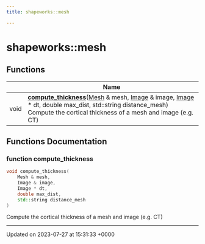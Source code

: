 ```yaml
---
title: shapeworks::mesh

---
```


# shapeworks::mesh



## Functions

|                | Name           |
| -------------- | -------------- |
| void | **[compute_thickness](../Namespaces/namespaceshapeworks_1_1mesh.md#function-compute-thickness)**([Mesh](../Classes/classshapeworks_1_1Mesh.md) & mesh, [Image](../Classes/classshapeworks_1_1Image.md) & image, [Image](../Classes/classshapeworks_1_1Image.md) * dt, double max_dist, std::string distance_mesh)<br>Compute the cortical thickness of a mesh and image (e.g. CT)  |


## Functions Documentation

### function compute_thickness

```cpp
void compute_thickness(
    Mesh & mesh,
    Image & image,
    Image * dt,
    double max_dist,
    std::string distance_mesh
)
```

Compute the cortical thickness of a mesh and image (e.g. CT) 





-------------------------------

Updated on 2023-07-27 at 15:31:33 +0000